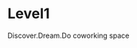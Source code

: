 # Level1
Discover.Dream.Do
coworking space 
<!DOCTYPE html> 
<html lang="en">
  <head> </head>
  <body>
    <nav class="navbar"> </nav>
